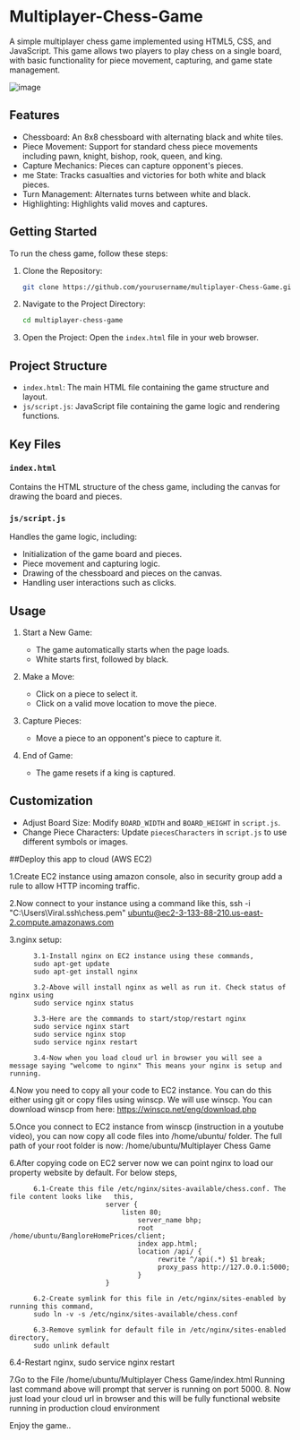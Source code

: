 # Multiplayer-Chess-Game

A simple multiplayer chess game implemented using HTML5, CSS, and JavaScript. This game allows two players to play chess on a single board, with basic functionality for piece movement, capturing, and game state management.

![image](https://github.com/user-attachments/assets/c740189e-eab7-41e3-9175-b3b8082fc276)

## Features

- Chessboard: An 8x8 chessboard with alternating black and white tiles.
- Piece Movement: Support for standard chess piece movements including pawn, knight, bishop, rook, queen, and king.
- Capture Mechanics: Pieces can capture opponent's pieces.
- me State: Tracks casualties and victories for both white and black pieces.
- Turn Management: Alternates turns between white and black.
- Highlighting: Highlights valid moves and captures.

## Getting Started

To run the chess game, follow these steps:

1. Clone the Repository:
    ```bash
    git clone https://github.com/yourusername/multiplayer-Chess-Game.git
    ```
2. Navigate to the Project Directory:
    ```bash
    cd multiplayer-chess-game
    ```

3. Open the Project:
    Open the `index.html` file in your web browser.

## Project Structure

- `index.html`: The main HTML file containing the game structure and layout.
- `js/script.js`: JavaScript file containing the game logic and rendering functions.


## Key Files

### `index.html`

Contains the HTML structure of the chess game, including the canvas for drawing the board and pieces.

### `js/script.js`

Handles the game logic, including:
- Initialization of the game board and pieces.
- Piece movement and capturing logic.
- Drawing of the chessboard and pieces on the canvas.
- Handling user interactions such as clicks.

## Usage

1. Start a New Game:
    - The game automatically starts when the page loads.
    - White starts first, followed by black.

2. Make a Move:
    - Click on a piece to select it.
    - Click on a valid move location to move the piece.

3. Capture Pieces:
    - Move a piece to an opponent's piece to capture it.

4. End of Game:
    - The game resets if a king is captured.

## Customization

- Adjust Board Size: Modify `BOARD_WIDTH` and `BOARD_HEIGHT` in `script.js`.
- Change Piece Characters: Update `piecesCharacters` in `script.js` to use different symbols or images.

##Deploy this app to cloud (AWS EC2)

1.Create EC2 instance using amazon console, also in security group add a rule to allow HTTP incoming traffic.

2.Now connect to your instance using a command like this,
ssh -i "C:\Users\Viral\.ssh\chess.pem" ubuntu@ec2-3-133-88-210.us-east-2.compute.amazonaws.com

3.nginx setup:

          3.1-Install nginx on EC2 instance using these commands,
          sudo apt-get update
          sudo apt-get install nginx
          
          3.2-Above will install nginx as well as run it. Check status of nginx using
          sudo service nginx status
          
          3.3-Here are the commands to start/stop/restart nginx
          sudo service nginx start
          sudo service nginx stop
          sudo service nginx restart
          
          3.4-Now when you load cloud url in browser you will see a message saying "welcome to nginx" This means your nginx is setup and running.

4.Now you need to copy all your code to EC2 instance. You can do this either using git or copy files using winscp. We will use winscp. You can download winscp from here: https://winscp.net/eng/download.php

5.Once you connect to EC2 instance from winscp (instruction in a youtube video), you can now copy all code files into /home/ubuntu/ folder. The full path of your root folder is now: /home/ubuntu/Multiplayer Chess Game

6.After copying code on EC2 server now we can point nginx to load our property website by default. For below steps,

          6.1-Create this file /etc/nginx/sites-available/chess.conf. The file content looks like   this,
                            server {
                                listen 80;
                                    server_name bhp;
                                    root /home/ubuntu/BangloreHomePrices/client;
                                    index app.html;
                                    location /api/ {
                                         rewrite ^/api(.*) $1 break;
                                         proxy_pass http://127.0.0.1:5000;
                                    }
                            }
          
          6.2-Create symlink for this file in /etc/nginx/sites-enabled by running this command,
          sudo ln -v -s /etc/nginx/sites-available/chess.conf
          
          6.3-Remove symlink for default file in /etc/nginx/sites-enabled directory,
          sudo unlink default

6.4-Restart nginx,
sudo service nginx restart

7.Go to the File
/home/ubuntu/Multiplayer Chess Game/index.html
Running last command above will prompt that server is running on port 5000. 8. Now just load your cloud url in browser and this will be fully functional website running in production cloud environment

Enjoy the game..
